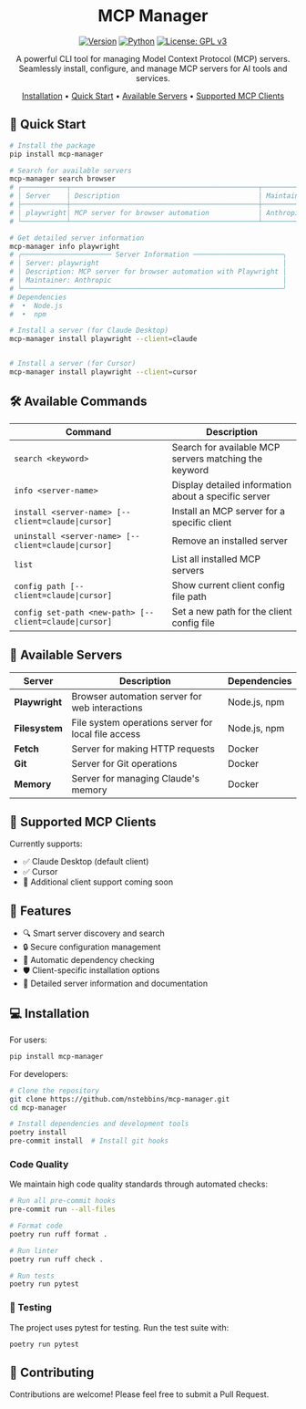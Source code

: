 <div align="center">

# MCP Manager

[![Version](https://img.shields.io/badge/version-0.1.0-blue.svg)](https://pypi.org/project/mcp-manager/)
[![Python](https://img.shields.io/badge/python-^3.12-blue.svg)](https://www.python.org/downloads/)
[![License: GPL v3](https://img.shields.io/badge/License-GPLv3-blue.svg)](https://www.gnu.org/licenses/gpl-3.0)

A powerful CLI tool for managing Model Context Protocol (MCP) servers. Seamlessly install, configure, and manage MCP servers for AI tools and services.

[Installation](#-installation) • [Quick Start](#-quick-start) • [Available Servers](#-available-servers) • [Supported MCP Clients](#-supported-mcp-clients)

</div>

## 🚀 Quick Start

```bash
# Install the package
pip install mcp-manager

# Search for available servers
mcp-manager search browser
# ┌───────────┬──────────────────────────────────────────────┬────────────┐
# │ Server    │ Description                                  │ Maintainer │
# ├───────────┼──────────────────────────────────────────────┼────────────┤
# │ playwright│ MCP server for browser automation            │ Anthropic  │
# └───────────┴──────────────────────────────────────────────┴────────────┘

# Get detailed server information
mcp-manager info playwright
# ╭────────────────────── Server Information ──────────────────────╮
# │ Server: playwright                                             │
# │ Description: MCP server for browser automation with Playwright │
# │ Maintainer: Anthropic                                          │
# ╰────────────────────────────────────────────────────────────────╯
# Dependencies
#  •  Node.js
#  •  npm

# Install a server (for Claude Desktop)
mcp-manager install playwright --client=claude


# Install a server (for Cursor)
mcp-manager install playwright --client=cursor
```

## 🛠️ Available Commands

| Command | Description |
|---------|-------------|
| `search <keyword>` | Search for available MCP servers matching the keyword |
| `info <server-name>` | Display detailed information about a specific server |
| `install <server-name> [--client=claude\|cursor]` | Install an MCP server for a specific client |
| `uninstall <server-name> [--client=claude\|cursor]` | Remove an installed server |
| `list` | List all installed MCP servers |
| `config path [--client=claude\|cursor]` | Show current client config file path |
| `config set-path <new-path> [--client=claude\|cursor]` | Set a new path for the client config file |

## 🔌 Available Servers

| Server | Description | Dependencies |
|--------|-------------|--------------|
| **Playwright** | Browser automation server for web interactions | Node.js, npm |
| **Filesystem** | File system operations server for local file access | Node.js, npm |
| **Fetch** | Server for making HTTP requests | Docker |
| **Git** | Server for Git operations | Docker |
| **Memory** | Server for managing Claude's memory | Docker |

## 👥 Supported MCP Clients

Currently supports:
- ✅ Claude Desktop (default client)
- ✅ Cursor
- 🔄 Additional client support coming soon

## 🎯 Features

- 🔍 Smart server discovery and search
- 🔒 Secure configuration management
- 🔄 Automatic dependency checking
- 🛡️ Client-specific installation options
- 📝 Detailed server information and documentation

## 💻 Installation

For users:
```bash
pip install mcp-manager
```

For developers:
```bash
# Clone the repository
git clone https://github.com/nstebbins/mcp-manager.git
cd mcp-manager

# Install dependencies and development tools
poetry install
pre-commit install  # Install git hooks
```

### Code Quality

We maintain high code quality standards through automated checks:

```bash
# Run all pre-commit hooks
pre-commit run --all-files

# Format code
poetry run ruff format .

# Run linter
poetry run ruff check .

# Run tests
poetry run pytest
```

### 🧪 Testing

The project uses pytest for testing. Run the test suite with:

```bash
poetry run pytest
```

## 🤝 Contributing

Contributions are welcome! Please feel free to submit a Pull Request.
